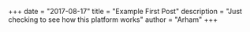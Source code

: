 +++
date = "2017-08-17"
title = "Example First Post"
description = "Just checking to see how this platform works"
author = "Arham"
+++